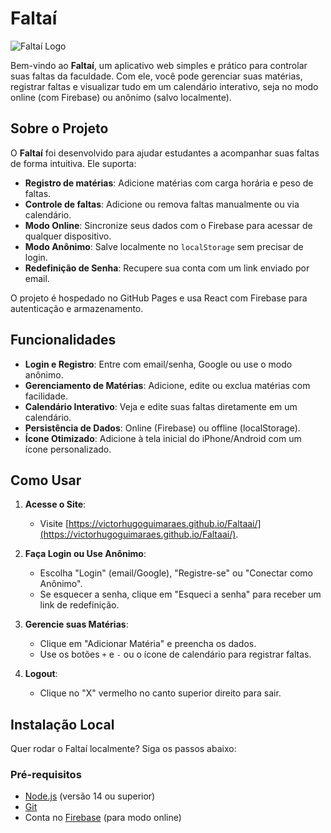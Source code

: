 # Faltaí

![Faltaí Logo](public/apple-touch-icon.png)

Bem-vindo ao **Faltaí**, um aplicativo web simples e prático para controlar suas faltas da faculdade. Com ele, você pode gerenciar suas matérias, registrar faltas e visualizar tudo em um calendário interativo, seja no modo online (com Firebase) ou anônimo (salvo localmente).

## Sobre o Projeto

O **Faltaí** foi desenvolvido para ajudar estudantes a acompanhar suas faltas de forma intuitiva. Ele suporta:

- **Registro de matérias**: Adicione matérias com carga horária e peso de faltas.
- **Controle de faltas**: Adicione ou remova faltas manualmente ou via calendário.
- **Modo Online**: Sincronize seus dados com o Firebase para acessar de qualquer dispositivo.
- **Modo Anônimo**: Salve localmente no `localStorage` sem precisar de login.
- **Redefinição de Senha**: Recupere sua conta com um link enviado por email.

O projeto é hospedado no GitHub Pages e usa React com Firebase para autenticação e armazenamento.

## Funcionalidades

- **Login e Registro**: Entre com email/senha, Google ou use o modo anônimo.
- **Gerenciamento de Matérias**: Adicione, edite ou exclua matérias com facilidade.
- **Calendário Interativo**: Veja e edite suas faltas diretamente em um calendário.
- **Persistência de Dados**: Online (Firebase) ou offline (localStorage).
- **Ícone Otimizado**: Adicione à tela inicial do iPhone/Android com um ícone personalizado.

## Como Usar

1. **Acesse o Site**:
   - Visite [https://victorhugoguimaraes.github.io/Faltaai/](https://victorhugoguimaraes.github.io/Faltaai/).

2. **Faça Login ou Use Anônimo**:
   - Escolha "Login" (email/Google), "Registre-se" ou "Conectar como Anônimo".
   - Se esquecer a senha, clique em "Esqueci a senha" para receber um link de redefinição.

3. **Gerencie suas Matérias**:
   - Clique em "Adicionar Matéria" e preencha os dados.
   - Use os botões `+` e `-` ou o ícone de calendário para registrar faltas.

4. **Logout**:
   - Clique no "X" vermelho no canto superior direito para sair.

## Instalação Local

Quer rodar o Faltaí localmente? Siga os passos abaixo:

### Pré-requisitos

- [Node.js](https://nodejs.org/) (versão 14 ou superior)
- [Git](https://git-scm.com/)
- Conta no [Firebase](https://firebase.google.com/) (para modo online)

